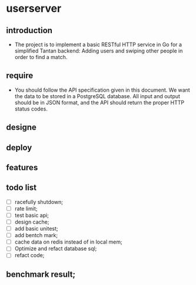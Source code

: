 # userserver
## introduction
- The project is to implement a basic RESTful HTTP service in Go for a simplified Tantan backend: Adding users and swiping other people in order to find a match.
## require
- You should follow the API specification given in this document. We want the data to be stored in a PostgreSQL database. All input and output should be in JSON format, and the API should return the proper HTTP status codes.
## designe

## deploy 

## features

## todo list
- [ ] racefully shutdown;
- [ ] rate limit;
- [ ] test basic api;
- [ ] design cache;
- [ ] add basic unitest;
- [ ] add bentch mark;
- [ ] cache data on redis instead of in local mem;
- [ ] Optimize and refact database sql;
- [ ] refact code;

## benchmark result;
